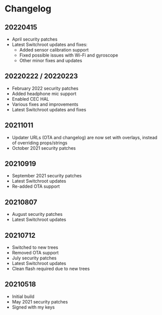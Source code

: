 # Changelog

## 20220415
* April security patches
* Latest Switchroot updates and fixes:
  * Added sensor calibration support
  * Fixed possible issues with Wi-Fi and gyroscope
  * Other minor fixes and updates

## 20220222 / 20220223
- February 2022 security patches
- Added headphone mic support
- Enabled CEC HAL
- Various fixes and improvements
- Latest Switchroot updates and fixes

## 20211011
- Updater URLs (OTA and changelog) are now set with overlays, instead of overriding props/strings
- October 2021 security patches

## 20210919
- September 2021 security patches
- Latest Switchroot updates
- Re-added OTA support

## 20210807
- August security patches
- Latest Switchroot updates

## 20210712
- Switched to new trees
- Removed OTA support
- July security patches
- Latest Switchroot updates
- Clean flash required due to new trees

## 20210518
- Initial build
- May 2021 security patches
- Signed with my keys
